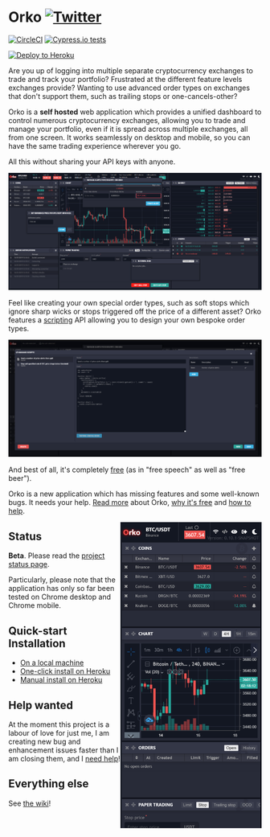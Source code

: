 # Orko [![Twitter](http://i.imgur.com/wWzX9uB.png)](https://twitter.com/orkotrading)

[![CircleCI](https://circleci.com/gh/badgerwithagun/orko/tree/master.svg?style=svg&circle-token=3e040c3e064daf7408b29df31c61af9c73ea862a)](https://circleci.com/gh/badgerwithagun/orko/tree/master)
[![Cypress.io tests](https://img.shields.io/badge/cypress.io-tests-green.svg?style=flat-square)](https://cypress.io)

[![Deploy to Heroku](https://www.herokucdn.com/deploy/button.svg)](https://heroku.com/deploy?template=https://github.com/badgerwithagun/orko)

Are you up of logging into multiple separate cryptocurrency exchanges to trade and track your portfolio? Frustrated at the different feature levels exchanges provide? Wanting to use advanced order types on exchanges that don't support them, such as trailing stops or one-cancels-other?

Orko is a **self hosted** web application which provides a unified dashboard to control numerous cryptocurrency exchanges, allowing you to trade and manage your portfolio, even if it is spread across multiple exchanges, all from one screen. It works seamlessly on desktop and mobile, so you can have the same trading experience wherever you go.

All this without sharing your API keys with anyone.  

![Screenshot](.github/app1.PNG)

Feel like creating your own special order types, such as soft stops which ignore sharp wicks or stops triggered off the price of a different asset?  Orko features a [scripting](https://github.com/badgerwithagun/orko/wiki/Scripting) API allowing you to design your own bespoke order types.

![Scripting UI](.github/scripting1.PNG)

And best of all, it's completely [free](https://www.fsf.org/about/what-is-free-software) (as in "free speech" as well as "free beer"). 

Orko is a new application which has missing features and some well-known bugs. It needs your help. [Read more](https://github.com/badgerwithagun/orko/wiki/Why-Orko) about Orko, [why it's free](https://github.com/badgerwithagun/orko/wiki/Financial-Support) and [how to help](https://github.com/badgerwithagun/orko/wiki/Project-status).

<img align="right" src=".github/mobile1.png" width="281" height="609"/>

## Status

**Beta**. Please read the [project status page](https://github.com/badgerwithagun/orko/wiki/Project-status).

Particularly, please note that the application has only so far been tested on Chrome desktop and Chrome mobile.

## Quick-start Installation

- [On a local machine](https://github.com/badgerwithagun/orko/wiki/Local-installation)
- [One-click install on Heroku](https://github.com/badgerwithagun/orko/wiki/One-click-installation-on-Heroku)
- [Manual install on Heroku](https://github.com/badgerwithagun/orko/wiki/Manual-installation-on-Heroku)

## Help wanted

At the moment this project is a labour of love for just me, I am creating new bug and enhancement issues faster than I am closing them, and I [need help](https://github.com/badgerwithagun/orko/issues/111)!

## Everything else

See [the wiki](https://github.com/badgerwithagun/orko/wiki)!
